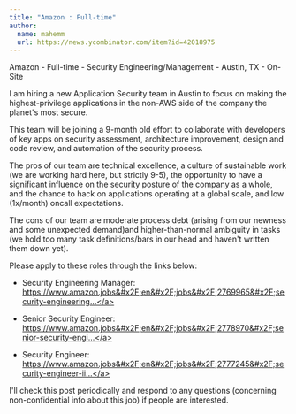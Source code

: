```yaml
---
title: "Amazon : Full-time"
author:
  name: mahemm
  url: https://news.ycombinator.com/item?id=42018975
---
```

Amazon - Full-time - Security Engineering&#x2F;Management - Austin, TX - On-Site

I am hiring a new Application Security team in Austin to focus on making the highest-privilege applications in the non-AWS side of the company the planet&#x27;s most secure.

This team will be joining a 9-month old effort to collaborate with developers of key apps on security assessment, architecture improvement, design and code review, and automation of the security process.

The pros of our team are technical excellence, a culture of sustainable work (we are working hard here, but strictly 9-5), the opportunity to have a significant influence on the security posture of the company as a whole, and the chance to hack on applications operating at a global scale, and low (1x&#x2F;month) oncall expectations.

The cons of our team are moderate process debt (arising from our newness and some unexpected demand)and higher-than-normal ambiguity in tasks (we hold too many task definitions&#x2F;bars in our head and haven&#x27;t written them down yet).

Please apply to these roles through the links below:

* Security Engineering Manager: <a href="https:&#x2F;&#x2F;www.amazon.jobs&#x2F;en&#x2F;jobs&#x2F;2769965&#x2F;security-engineering-manager-stores-application-security" rel="nofollow">https:&#x2F;&#x2F;www.amazon.jobs&#x2F;en&#x2F;jobs&#x2F;2769965&#x2F;security-engineering...</a>

* Senior Security Engineer: <a href="https:&#x2F;&#x2F;www.amazon.jobs&#x2F;en&#x2F;jobs&#x2F;2778970&#x2F;senior-security-engineer-maximum-application-security-team-mast" rel="nofollow">https:&#x2F;&#x2F;www.amazon.jobs&#x2F;en&#x2F;jobs&#x2F;2778970&#x2F;senior-security-engi...</a>

* Security Engineer: <a href="https:&#x2F;&#x2F;www.amazon.jobs&#x2F;en&#x2F;jobs&#x2F;2777245&#x2F;security-engineer-ii-maximum-application-security-team-mast" rel="nofollow">https:&#x2F;&#x2F;www.amazon.jobs&#x2F;en&#x2F;jobs&#x2F;2777245&#x2F;security-engineer-ii...</a>

I&#x27;ll check this post periodically and respond to any questions (concerning non-confidential info about this job) if people are interested.
<JobApplication />
